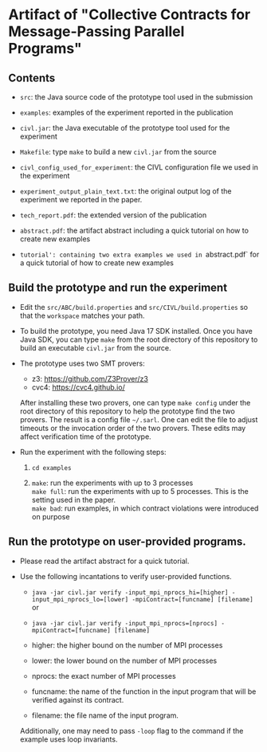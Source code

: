 # Artifact of "Collective Contracts for Message-Passing Parallel Programs"

## Contents

- `src`: the Java source code of the prototype tool used in the submission

- `examples`: examples of the experiment reported in the publication

- `civl.jar`: the Java executable of the prototype tool used for the
              experiment

- `Makefile`: type `make` to build a new `civl.jar` from the source
  
- `civl_config_used_for_experiment`: the CIVL configuration file we used
                                     in the experiment
  
- `experiment_output_plain_text.txt`: the original output log of the
                                      experiment we reported in the
                                      paper.				      

- `tech_report.pdf`: the extended version of the publication

- `abstract.pdf`: the artifact abstract including a quick tutorial on
  how to create new examples

- `tutorial': containing two extra examples we used in `abstract.pdf`
  for a quick tutorial of how to create new examples

## Build the prototype and run the experiment

- Edit the `src/ABC/build.properties` and `src/CIVL/build.properties`
  so that the `workspace` matches your path.

- To build the prototype, you need Java 17 SDK installed.  Once you
  have Java SDK, you can type `make` from the root directory of this
  repository to build an executable `civl.jar` from the source.

- The prototype uses two SMT provers:
    - z3: https://github.com/Z3Prover/z3
    - cvc4: https://cvc4.github.io/
    
  After installing these two provers, one can type `make config` under
  the root directory of this repository to help the prototype find the
  two provers.  The result is a config file `~/.sarl`. One can edit
  the file to adjust timeouts or the invocation order of the two
  provers.  These edits may affect verification time of the prototype.

- Run the experiment with the following steps:
    1. `cd examples`
    
    2. `make`: run the experiments with up to 3 processes    
       `make full`: run the experiments with up to 5 processes.  This
                    is the setting used in the paper.       
       `make bad`: run examples, in which contract violations were
                   introduced on purpose


## Run the prototype on user-provided programs.

- Please read the artifact abstract for a quick tutorial.

- Use the following incantations to verify user-provided functions.

    - `java -jar civl.jar verify -input_mpi_nprocs_hi=[higher] -input_mpi_nprocs_lo=[lower] -mpiContract=[funcname] [filename]` or
    - `java -jar civl.jar verify -input_mpi_nprocs=[nprocs] -mpiContract=[funcname] [filename]`

   - higher: the higher bound on the number of MPI processes
   - lower: the lower bound on the number of MPI processes
   - nprocs: the exact number of MPI processes
   - funcname: the name of the function in the input program that will
               be verified against its contract.   
   - filename: the file name of the input program.

  Additionally, one may need to pass `-loop` flag to the command if
  the example uses loop invariants.
